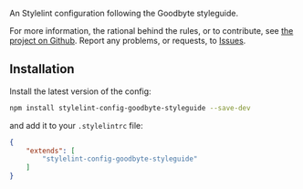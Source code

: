 
An Stylelint configuration following the Goodbyte styleguide.

For more information, the rational behind the rules, or to contribute, see [the project on Github](https://github.com/GoodbyteCo/Linter-Config). Report any problems, or requests, to [Issues](https://github.com/GoodbyteCo/Linter-Config/issues).

## Installation

Install the latest version of the config: 

```bash
npm install stylelint-config-goodbyte-styleguide --save-dev
```

and add it to your `.stylelintrc` file:

```json
{
    "extends": [
        "stylelint-config-goodbyte-styleguide"
    ]
}
```
